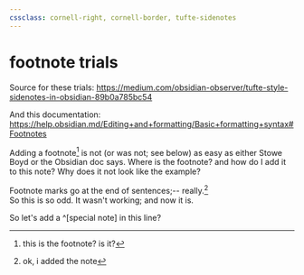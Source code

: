 ```yaml
---
cssclass: cornell-right, cornell-border, tufte-sidenotes
---
```

# footnote trials

Source for these trials: <https://medium.com/obsidian-observer/tufte-style-sidenotes-in-obsidian-89b0a785bc54>  

And this documentation: <https://help.obsidian.md/Editing+and+formatting/Basic+formatting+syntax#Footnotes>  

Adding a footnote[^1] is not (or was not; see below) as easy as either Stowe Boyd or the Obsidian doc says. Where is the footnote? and how do I add it to this note? Why does it not look like the example?  

Footnote marks go at the end of sentences;-- really.[^2]  
So this is so odd. It wasn't working; and now it is.  

So let's add a ^[special note] in this line?  

[^1]: this is the footnote? is it?  
[^2]: ok, i added the note
[^special note]: why is this special?  

